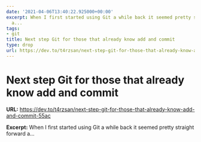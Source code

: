 ```yaml
---
date: '2021-04-06T13:40:22.925000+00:00'
excerpt: When I first started using Git a while back it seemed pretty straight forward
  a...
tags:
- git
title: Next step Git for those that already know add and commit
type: drop
url: https://dev.to/t4rzsan/next-step-git-for-those-that-already-know-add-and-commit-55ac
---
```


# Next step Git for those that already know add and commit

**URL:** https://dev.to/t4rzsan/next-step-git-for-those-that-already-know-add-and-commit-55ac

**Excerpt:** When I first started using Git a while back it seemed pretty straight forward a...
